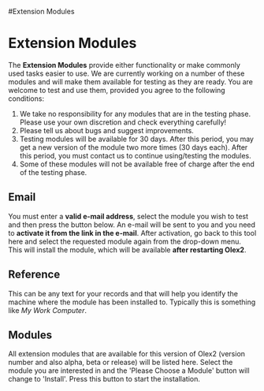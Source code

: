 #Extension Modules

# Extension Modules

The **Extension Modules** provide either functionality or make commonly used tasks easier to use. We are currently working on a number of these modules and will make them available for testing as they are ready. You are welcome to test and use them, provided you agree to the following conditions:

  1. We take no responsibility for any modules that are in the testing phase. Please use your own discretion and check everything carefully!
  2. Please tell us about bugs and suggest improvements.
  3. Testing modules will be available for 30 days. After this period, you may get a new version of the module two more times (30 days each). After this period, you must contact us to continue using/testing the modules.
  4. Some of these modules will not be available free of charge after the end of the testing phase.

## Email 
You must enter a **valid e-mail address**, select the module you wish to test and then press the button below.
An e-mail will be sent to you and you need to **activate it from the link in the e-mail**. After activation, go back to this tool here and select the requested module again from the drop-down menu. This will install the module, which will be available **after restarting Olex2**.

## Reference
This can be any text for your records and that will help you identify the machine where the module has been installed to. Typically this is something like *My Work Computer*.

## Modules
All extension modules that are available for this version of Olex2 (version number and also alpha, beta or release) will be listed here. Select the module you are interested in and the 'Please Choose a Module' button will change to 'Install'. Press this button to start the installation.
